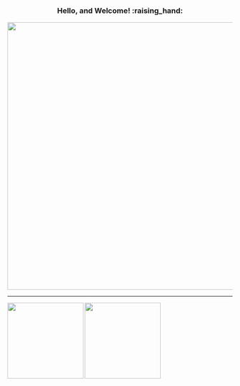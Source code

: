 <!---## [GitHub Profile Trophy](https://github.com/ryo-ma/github-profile-trophy)--->
<h3 align="center">Hello, and Welcome! :raising_hand:</h3>

<div align="center">
  <img width="600" src="https://github-profile-trophy.vercel.app/api?username=Fah22&count_private=true&include_all_commits=true&theme=dracula&title=Repositories,Commit,Followers,Stars,PullRequest,Issues" />
 </div>
 
 <hr />
 
 <div align="justify">
  <img height="170" align="left" src="https://github-readme-stats.vercel.app/api?username=Fah22&count_private=true&include_all_commits=true&theme=dracula" />
  <img height="170" src="https://github-readme-stats.vercel.app/api/top-langs/?username=Fah22&layout=compact&theme=dracula&show_icons=true" />
</div>
 
 <!--- <img align="center" src="https://github-readme-stats.vercel.app/api/top-langs/?username=Fah22&layout=compact&theme=dracula&show_icons=true" /> --->



<!---
Fah22/Fah22 is a ✨ special ✨ repository because its `README.md` (this file) appears on your GitHub profile.
You can click the Preview link to take a look at your changes.
--->
